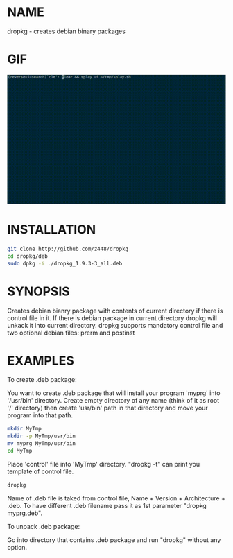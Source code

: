 # NAME

dropkg - creates debian binary packages

# GIF

![dropkg](https://raw.githubusercontent.com/z448/dropkg/master/dropkg.gif)

# INSTALLATION

```bash
git clone http://github.com/z448/dropkg
cd dropkg/deb
sudo dpkg -i ./dropkg_1.9.3-3_all.deb
```

# SYNOPSIS

Creates debian bianry package with contents of current directory if there is control file in it. If there is debian package in current directory dropkg will unkack it into current directory.
dropkg supports mandatory control file and two optional debian files: prerm and postinst

# EXAMPLES

To create .deb package:

You want to create .deb package that will install your program 'myprg' into '/usr/bin' directory. Create empty directory of any name (think of it as root '/' directory) then create 'usr/bin' path in that directory and move your program into that path.

```bash
mkdir MyTmp
mkdir -p MyTmp/usr/bin
mv myprg MyTmp/usr/bin
cd MyTmp
```

Place 'control' file into 'MyTmp' directory. "dropkg -t" can print you template of control file.

```bash
dropkg
```

Name of .deb file is taked from control file, Name + Version + Architecture + .deb.
To have different .deb filename pass it as 1st parameter "dropkg myprg.deb". 


To unpack .deb package:

Go into directory that contains .deb package and run "dropkg" without any option.
